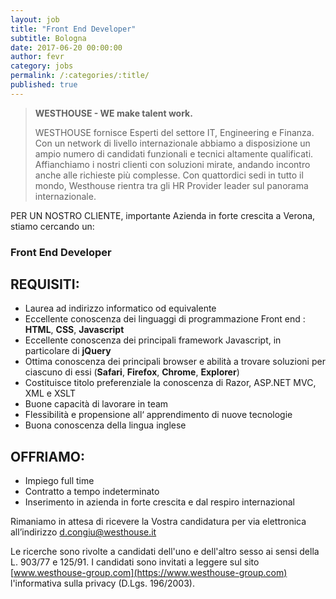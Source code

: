 ```yaml
---
layout: job
title: "Front End Developer"
subtitle: Bologna
date: 2017-06-20 00:00:00
author: fevr
category: jobs
permalink: /:categories/:title/
published: true
---
```


> **WESTHOUSE - WE make talent work.**
>
> WESTHOUSE fornisce Esperti del settore IT, Engineering e Finanza. Con un network di livello internazionale
> abbiamo a disposizione un ampio numero di candidati funzionali e tecnici altamente qualificati.
> Affianchiamo i nostri clienti con soluzioni mirate, andando incontro anche alle richieste più complesse. Con
> quattordici sedi in tutto il mondo, Westhouse rientra tra gli HR Provider leader sul panorama internazionale.

PER UN NOSTRO CLIENTE, importante Azienda in forte crescita a Verona, stiamo cercando un:

### Front End Developer

## REQUISITI:

- Laurea ad indirizzo informatico od equivalente
- Eccellente conoscenza dei linguaggi di programmazione Front end : **HTML**, **CSS**, **Javascript**
- Eccellente conoscenza dei principali framework  Javascript, in particolare di **jQuery**
- Ottima conoscenza dei principali browser e abilità a trovare soluzioni per ciascuno di essi 
  (**Safari**, **Firefox**, **Chrome**, **Explorer**)
- Costituisce titolo preferenziale la  conoscenza di Razor, ASP.NET MVC, XML e XSLT 
- Buone capacità di lavorare in team
- Flessibilità e propensione all‘ apprendimento di nuove tecnologie
- Buona conoscenza della lingua inglese



## OFFRIAMO:

- Impiego full time
- Contratto a tempo indeterminato
- Inserimento in azienda in forte crescita e dal respiro internazional


Rimaniamo in attesa di ricevere la Vostra candidatura per via elettronica all’indirizzo [d.congiu@westhouse.it](mailto:d.congiu@westhouse.it)

Le ricerche sono rivolte a candidati dell'uno e dell'altro sesso ai sensi della L. 903/77 e 125/91.
I candidati sono invitati a leggere sul sito [www.westhouse-group.com](https://www.westhouse-group.com)
l'informativa sulla privacy (D.Lgs. 196/2003).